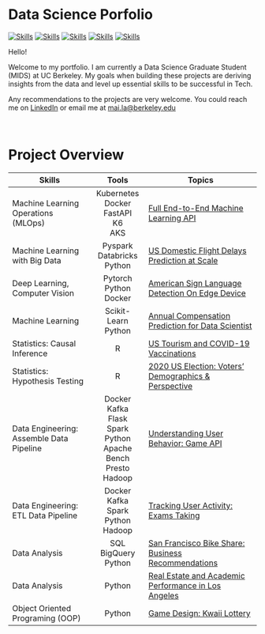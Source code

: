 # Data Science Porfolio

<!-- buttons -->

[![Skills](https://img.shields.io/badge/-Python-green?style=for-the-badge)](#Skills)
[![Skills](https://img.shields.io/badge/-R-yellowgreen?style=for-the-badge)](#Skills)
[![Skills](https://img.shields.io/badge/-MATLAB-yellow?style=for-the-badge)](#Skills)
[![Skills](https://img.shields.io/badge/-SQL-orange?style=for-the-badge)](#Skills)
[![Skills](https://img.shields.io/badge/-Bash-red?style=for-the-badge)](#Skills)

<!--Colors: brightgreengreenyellowgreenyelloworangeredbluelightgrey
successimportantcriticalinformationalinactive
bluevioletff69b49cf-->

Hello!

Welcome to my portfolio. I am currently a Data Science Graduate Student (MIDS) at UC Berkeley. My goals when building these projects are deriving insights from the data and level up essential skills to be successful in Tech. 

Any recommendations to the projects are very welcome. You could reach me on [LinkedIn](https://www.linkedin.com/in/latuyetmai/) or email me at mai.la@berkeley.edu

<br>

# Project Overview

|                              **Skills**                             |                                            **Tools**                                          |                           **Topics**                          |
|---------------------------------------------------------------------|:---------------------------------------------------------------------------------------------:|---------------------------------------------------------------|
|                    Machine Learning Operations (MLOps)             |                     Kubernetes<br>Docker<br>FastAPI<br>K6<br>AKS                           |             [Full End-to-End Machine Learning API](https://github.com/latuyetmai/mla-folio/tree/projects/MLOps_Full_End_to_End_ML_API)           |
|                    Machine Learning with Big Data                |                                        Pyspark<br>Databricks<br>Python                           |             [US Domestic Flight Delays Prediction at Scale](https://github.com/latuyetmai/mla-folio/tree/projects/ML_Big_Data_Flight_Delayed_Prediction)           |
|                    Deep Learning, Computer Vision                 |                                        Pytorch<br>Python<br>Docker                                              |             [American Sign Language Detection On Edge Device](https://github.com/latuyetmai/American_Sign_Language_Detection_On_Edge_Device)           |
|                    Machine Learning                |                                        Scikit-Learn<br>Python                                              |             [Annual Compensation Prediction for Data Scientist](https://github.com/latuyetmai/mla-folio/tree/projects/ML_Data_Scientist%20Compensation_Prediction)           |
|                    Statistics: Causal Inference                   |                                                R                                              |             [US Tourism and COVID-19 Vaccinations](https://github.com/latuyetmai/mla-folio/tree/projects/Causal_Inference_Tourism_Vaccinations)            |
|                   Statistics: Hypothesis Testing                  |                                                R                                              |     [2020 US   Election: Voters’ Demographics & Perspective](https://github.com/latuyetmai/mla-folio/tree/projects/Hypothesis_Testing_2020_Election)    |
|     Data Engineering: Assemble Data Pipeline     |     Docker<br>Kafka<br>Flask<br>Spark<br>Python<br>Apache Bench<br>Presto<br>Hadoop           |             [Understanding   User Behavior: Game API](https://github.com/latuyetmai/mla-folio/tree/projects/Assemble_Pipeline_API_Streaming)           |
|                 Data Engineering: ETL Data Pipeline               |                        Docker<br>Kafka<br>Spark<br>Python<br>Hadoop                           |             [Tracking User Activity: Exams Taking](https://github.com/latuyetmai/mla-folio/tree/projects/ETL_Pipeline_Tracking_User_Activities)            |
|                             Data Analysis                           |                                   SQL<br>BigQuery<br>Python                                   |      [San Francisco Bike Share: Business Recommendations](https://github.com/latuyetmai/mla-folio/tree/projects/Analysis_SF_Bikeshare)     |
|                             Data Analysis                           |                                             Python                                            |      [Real Estate and Academic Performance in Los Angeles](https://github.com/latuyetmai/mla-folio/tree/projects/Analysis_Housing_n_School)    |
|                  Object Oriented Programing (OOP)                 |                                             Python                                            |                  [Game Design: Kwaii Lottery](https://github.com/latuyetmai/mla-folio/tree/projects/OOP_Python_Game_Kawaii_Lottery)                 |
